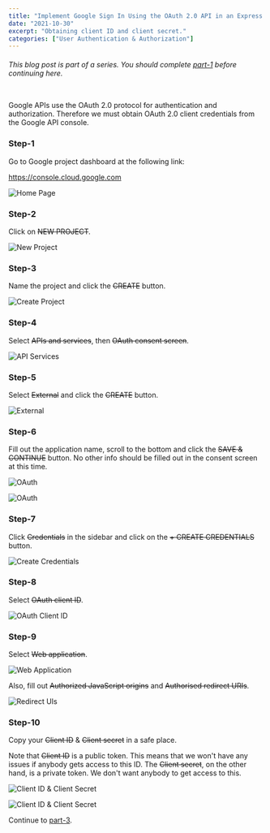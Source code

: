 ```yaml
---
title: "Implement Google Sign In Using the OAuth 2.0 API in an Express + React Application - Part-2"
date: "2021-10-30"
excerpt: "Obtaining client ID and client secret."
categories: ["User Authentication & Authorization"]
---
```


###### This blog post is part of a series. You should complete [part-1](https://hemanta.io/implement-google-sign-in-using-oauth2.0-api-in-an-express-and-react-application-part-1/) before continuing here.

```toc

```

Google APIs use the OAuth 2.0 protocol for authentication and authorization. Therefore we must obtain OAuth 2.0 client credentials from the Google API console.

### Step-1

Go to Google project dashboard at the following link:

https://console.cloud.google.com

![Home Page](../images/googleOauth/home.png)

### Step-2

Click on ~~NEW PROJECT~~.

![New Project](../images/googleOauth/newProject.png)

### Step-3

Name the project and click the ~~CREATE~~ button.

![Create Project](../images/googleOauth/create.png)

### Step-4

Select ~~APIs and services~~, then ~~OAuth consent screen~~.

![API Services](../images/googleOauth/apisServices.png)

### Step-5

Select ~~External~~ and click the ~~CREATE~~ button.

![External](../images/googleOauth/external.png)

### Step-6

Fill out the application name, scroll to the bottom and click the ~~SAVE & CONTINUE~~ button. No other info should be filled out in the consent screen at this time.

![OAuth](../images/googleOauth/OAuth.png)

![OAuth](../images/googleOauth/OAuthSave.png)

### Step-7

Click ~~Credentials~~ in the sidebar and click on the ~~+ CREATE CREDENTIALS~~ button.

![Create Credentials](../images/googleOauth/createCredentials.png)

### Step-8

Select ~~OAuth client ID~~.

![OAuth Client ID](../images/googleOauth/oAuthClientID.png)

### Step-9

Select ~~Web application~~.

![Web Application](../images/googleOauth/webApp.png)

Also, fill out ~~Authorized JavaScript origins~~ and ~~Authorised redirect URIs~~.

![Redirect UIs](../images/googleOauth/redirectUIs.png)

### Step-10

Copy your ~~Client ID~~ & ~~Client secret~~ in a safe place.

Note that ~~Client ID~~ is a public token. This means that we won't have any issues if anybody gets access to this ID. The ~~Client secret~~, on the other hand, is a private token. We don't want anybody to get access to this.

![Client ID & Client Secret](../images/googleOauth/clientIDSecret.png)

![Client ID & Client Secret](../images/googleOauth/clientIDSecretActual.png)

Continue to [part-3](https://hemanta.io/implement-google-sign-in-using-the-oauth2.0-api-in-an-express-and-react-application-part-3/).
